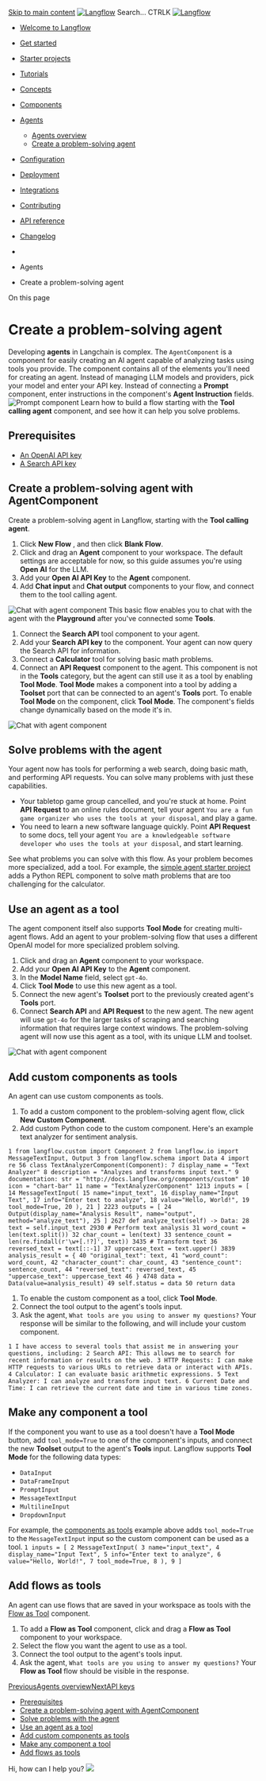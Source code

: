 [Skip to main content](https://docs.langflow.org/<#__docusaurus_skipToContent_fallback>)
[![Langflow](https://docs.langflow.org/img/langflow-logo-black.svg)](https://docs.langflow.org/</>)
[](https://docs.langflow.org/<https:/github.com/langflow-ai/langflow>)[](https://docs.langflow.org/<https:/twitter.com/langflow_ai>)[](https://docs.langflow.org/<https:/discord.gg/EqksyE2EX9>)
Search...
CTRLK
[![Langflow](https://docs.langflow.org/img/langflow-logo-black.svg)](https://docs.langflow.org/</>)
  * [Welcome to Langflow](https://docs.langflow.org/</>)
  * [Get started](https://docs.langflow.org/<#>)
  * [Starter projects](https://docs.langflow.org/<#>)
  * [Tutorials](https://docs.langflow.org/<#>)
  * [Concepts](https://docs.langflow.org/<#>)
  * [Components](https://docs.langflow.org/<#>)
  * [Agents](https://docs.langflow.org/<#>)
    * [Agents overview](https://docs.langflow.org/</agents-overview>)
    * [Create a problem-solving agent](https://docs.langflow.org/</agents-tool-calling-agent-component>)
  * [Configuration](https://docs.langflow.org/<#>)
  * [Deployment](https://docs.langflow.org/<#>)
  * [Integrations](https://docs.langflow.org/<#>)
  * [Contributing](https://docs.langflow.org/<#>)
  * [API reference](https://docs.langflow.org/<#>)
  * [Changelog](https://docs.langflow.org/<#>)


  * [](https://docs.langflow.org/</>)
  * Agents
  * Create a problem-solving agent


On this page
# Create a problem-solving agent
Developing **agents** in Langchain is complex.
The `AgentComponent` is a component for easily creating an AI agent capable of analyzing tasks using tools you provide.
The component contains all of the elements you'll need for creating an agent. Instead of managing LLM models and providers, pick your model and enter your API key. Instead of connecting a **Prompt** component, enter instructions in the component's **Agent Instruction** fields.
![Prompt component](https://docs.langflow.org/img/tool-calling-agent-component.png)
Learn how to build a flow starting with the **Tool calling agent** component, and see how it can help you solve problems.
## Prerequisites[​](https://docs.langflow.org/<#prerequisites> "Direct link to Prerequisites")
  * [An OpenAI API key](https://docs.langflow.org/<https:/platform.openai.com/>)
  * [A Search API key](https://docs.langflow.org/<https:/www.searchapi.io/>)


## Create a problem-solving agent with AgentComponent[​](https://docs.langflow.org/<#create-a-problem-solving-agent-with-agentcomponent> "Direct link to Create a problem-solving agent with AgentComponent")
Create a problem-solving agent in Langflow, starting with the **Tool calling agent**.
  1. Click **New Flow** , and then click **Blank Flow**.
  2. Click and drag an **Agent** component to your workspace. The default settings are acceptable for now, so this guide assumes you're using **Open AI** for the LLM.
  3. Add your **Open AI API Key** to the **Agent** component.
  4. Add **Chat input** and **Chat output** components to your flow, and connect them to the tool calling agent.

![Chat with agent component](https://docs.langflow.org/img/tool-calling-agent-add-chat.png)
This basic flow enables you to chat with the agent with the **Playground** after you've connected some **Tools**.
  1. Connect the **Search API** tool component to your agent.
  2. Add your **Search API key** to the component. Your agent can now query the Search API for information.
  3. Connect a **Calculator** tool for solving basic math problems.
  4. Connect an **API Request** component to the agent. This component is not in the **Tools** category, but the agent can still use it as a tool by enabling **Tool Mode**. **Tool Mode** makes a component into a tool by adding a **Toolset** port that can be connected to an agent's **Tools** port. To enable **Tool Mode** on the component, click **Tool Mode**. The component's fields change dynamically based on the mode it's in.

![Chat with agent component](https://docs.langflow.org/img/tool-calling-agent-add-tools.png)
## Solve problems with the agent[​](https://docs.langflow.org/<#solve-problems-with-the-agent> "Direct link to Solve problems with the agent")
Your agent now has tools for performing a web search, doing basic math, and performing API requests. You can solve many problems with just these capabilities.
  * Your tabletop game group cancelled, and you're stuck at home. Point **API Request** to an online rules document, tell your agent `You are a fun game organizer who uses the tools at your disposal`, and play a game.
  * You need to learn a new software language quickly. Point **API Request** to some docs, tell your agent `You are a knowledgeable software developer who uses the tools at your disposal`, and start learning.


See what problems you can solve with this flow. As your problem becomes more specialized, add a tool. For example, the [simple agent starter project](https://docs.langflow.org/</starter-projects-simple-agent>) adds a Python REPL component to solve math problems that are too challenging for the calculator.
## Use an agent as a tool[​](https://docs.langflow.org/<#use-an-agent-as-a-tool> "Direct link to Use an agent as a tool")
The agent component itself also supports **Tool Mode** for creating multi-agent flows.
Add an agent to your problem-solving flow that uses a different OpenAI model for more specialized problem solving.
  1. Click and drag an **Agent** component to your workspace.
  2. Add your **Open AI API Key** to the **Agent** component.
  3. In the **Model Name** field, select `gpt-4o`.
  4. Click **Tool Mode** to use this new agent as a tool.
  5. Connect the new agent's **Toolset** port to the previously created agent's **Tools** port.
  6. Connect **Search API** and **API Request** to the new agent. The new agent will use `gpt-4o` for the larger tasks of scraping and searching information that requires large context windows. The problem-solving agent will now use this agent as a tool, with its unique LLM and toolset.

![Chat with agent component](https://docs.langflow.org/img/tool-calling-agent-as-tool.png)
## Add custom components as tools[​](https://docs.langflow.org/<#components-as-tools> "Direct link to Add custom components as tools")
An agent can use custom components as tools.
  1. To add a custom component to the problem-solving agent flow, click **New Custom Component**.
  2. Add custom Python code to the custom component. Here's an example text analyzer for sentiment analysis.


`
1
from langflow.custom import Component
2
from langflow.io import MessageTextInput, Output
3
from langflow.schema import Data
4
import re
56
class TextAnalyzerComponent(Component):
7
  display_name = "Text Analyzer"
8
  description = "Analyzes and transforms input text."
9
  documentation: str = "http://docs.langflow.org/components/custom"
10
  icon = "chart-bar"
11
  name = "TextAnalyzerComponent"
1213
  inputs = [
14
    MessageTextInput(
15
      name="input_text",
16
      display_name="Input Text",
17
      info="Enter text to analyze",
18
      value="Hello, World!",
19
      tool_mode=True,
20
    ),
21
  ]
2223
  outputs = [
24
    Output(display_name="Analysis Result", name="output", method="analyze_text"),
25
  ]
2627
  def analyze_text(self) -> Data:
28
    text = self.input_text
2930
    # Perform text analysis
31
    word_count = len(text.split())
32
    char_count = len(text)
33
    sentence_count = len(re.findall(r'\w+[.!?]', text))
3435
    # Transform text
36
    reversed_text = text[::-1]
37
    uppercase_text = text.upper()
3839
    analysis_result = {
40
      "original_text": text,
41
      "word_count": word_count,
42
      "character_count": char_count,
43
      "sentence_count": sentence_count,
44
      "reversed_text": reversed_text,
45
      "uppercase_text": uppercase_text
46
    }
4748
    data = Data(value=analysis_result)
49
    self.status = data
50
    return data
`
  1. To enable the custom component as a tool, click **Tool Mode**.
  2. Connect the tool output to the agent's tools input.
  3. Ask the agent, `What tools are you using to answer my questions?` Your response will be similar to the following, and will include your custom component.


`
1
I have access to several tools that assist me in answering your questions, including:
2
Search API: This allows me to search for recent information or results on the web.
3
HTTP Requests: I can make HTTP requests to various URLs to retrieve data or interact with APIs.
4
Calculator: I can evaluate basic arithmetic expressions.
5
Text Analyzer: I can analyze and transform input text.
6
Current Date and Time: I can retrieve the current date and time in various time zones.
`
## Make any component a tool[​](https://docs.langflow.org/<#make-any-component-a-tool> "Direct link to Make any component a tool")
If the component you want to use as a tool doesn't have a **Tool Mode** button, add `tool_mode=True` to one of the component's inputs, and connect the new **Toolset** output to the agent's **Tools** input.
Langflow supports **Tool Mode** for the following data types:
  * `DataInput`
  * `DataFrameInput`
  * `PromptInput`
  * `MessageTextInput`
  * `MultilineInput`
  * `DropdownInput`


For example, the [components as tools](https://docs.langflow.org/<#components-as-tools>) example above adds `tool_mode=True` to the `MessageTextInput` input so the custom component can be used as a tool.
`
1
inputs = [
2
  MessageTextInput(
3
    name="input_text",
4
    display_name="Input Text",
5
    info="Enter text to analyze",
6
    value="Hello, World!",
7
    tool_mode=True,
8
  ),
9
]
`
## Add flows as tools[​](https://docs.langflow.org/<#add-flows-as-tools> "Direct link to Add flows as tools")
An agent can use flows that are saved in your workspace as tools with the [Flow as Tool](https://docs.langflow.org/</components-logic#flow-as-tool>) component.
  1. To add a **Flow as Tool** component, click and drag a **Flow as Tool** component to your workspace.
  2. Select the flow you want the agent to use as a tool.
  3. Connect the tool output to the agent's tools input.
  4. Ask the agent, `What tools are you using to answer my questions?` Your **Flow as Tool** flow should be visible in the response.


[PreviousAgents overview](https://docs.langflow.org/</agents-overview>)[NextAPI keys](https://docs.langflow.org/</configuration-api-keys>)
  * [Prerequisites](https://docs.langflow.org/<#prerequisites>)
  * [Create a problem-solving agent with AgentComponent](https://docs.langflow.org/<#create-a-problem-solving-agent-with-agentcomponent>)
  * [Solve problems with the agent](https://docs.langflow.org/<#solve-problems-with-the-agent>)
  * [Use an agent as a tool](https://docs.langflow.org/<#use-an-agent-as-a-tool>)
  * [Add custom components as tools](https://docs.langflow.org/<#components-as-tools>)
  * [Make any component a tool](https://docs.langflow.org/<#make-any-component-a-tool>)
  * [Add flows as tools](https://docs.langflow.org/<#add-flows-as-tools>)


Hi, how can I help you?
![](https://docs.langflow.org/img/langflow-icon-black-transparent.svg)

